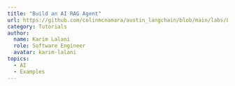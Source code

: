 ```yaml
---
title: "Build an AI RAG Agent"
url: https://github.com/colinmcnamara/austin_langchain/blob/main/labs/LangChain_104/104-langgraph-rag-agent.ipynb
category: Tutorials
author:
  name: Karim Lalani
  role: Software Engineer
  avatar: karim-lalani
topics:
  - AI
  - Examples
---
```


